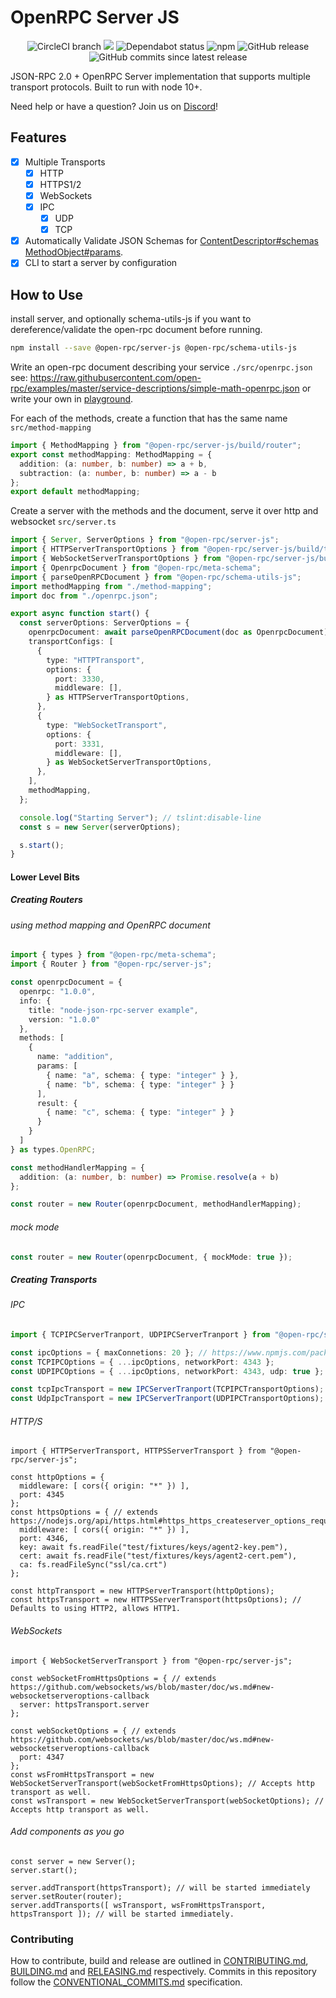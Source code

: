 # OpenRPC Server JS

<center>
  <span>
    <img alt="CircleCI branch" src="https://img.shields.io/circleci/project/github/open-rpc/server-js/master.svg">
    <img src="https://codecov.io/gh/open-rpc/server-js/branch/master/graph/badge.svg" />
    <img alt="Dependabot status" src="https://api.dependabot.com/badges/status?host=github&repo=open-rpc/server-js" />
    <img alt="npm" src="https://img.shields.io/npm/dt/@open-rpc/server-js.svg" />
    <img alt="GitHub release" src="https://img.shields.io/github/release/open-rpc/server-js.svg" />
    <img alt="GitHub commits since latest release" src="https://img.shields.io/github/commits-since/open-rpc/server-js/latest.svg" />
  </span>
</center>

JSON-RPC 2.0 + OpenRPC Server implementation that supports multiple transport protocols. Built to run with node 10+.

Need help or have a question? Join us on [Discord](https://discord.gg/gREUKuF)!

## Features

 - [x] Multiple Transports
   - [x] HTTP
   - [x] HTTPS1/2
   - [x] WebSockets
   - [x] IPC
     - [x] UDP
     - [x] TCP
 - [x] Automatically Validate JSON Schemas for [ContentDescriptor#schemas](https://spec.open-rpc.org/#content-descriptor-schema) [MethodObject#params](https://spec.open-rpc.org/#method-result).
 - [x] CLI to start a server by configuration

## How to Use

install server, and optionally schema-utils-js if you want to dereference/validate the open-rpc document before running.
```bash
npm install --save @open-rpc/server-js @open-rpc/schema-utils-js
```

Write an open-rpc document describing your service
`./src/openrpc.json`
see: https://raw.githubusercontent.com/open-rpc/examples/master/service-descriptions/simple-math-openrpc.json
or write your own in [playground](https://playground.open-rpc.org/).


For each of the methods, create a function that has the same name
`src/method-mapping`
```typescript
import { MethodMapping } from "@open-rpc/server-js/build/router";
export const methodMapping: MethodMapping = {
  addition: (a: number, b: number) => a + b,
  subtraction: (a: number, b: number) => a - b
};
export default methodMapping;
```

Create a server with the methods and the document, serve it over http and websocket
`src/server.ts`
```typescript
import { Server, ServerOptions } from "@open-rpc/server-js";
import { HTTPServerTransportOptions } from "@open-rpc/server-js/build/transports/http";
import { WebSocketServerTransportOptions } from "@open-rpc/server-js/build/transports/websocket";
import { OpenrpcDocument } from "@open-rpc/meta-schema";
import { parseOpenRPCDocument } from "@open-rpc/schema-utils-js";
import methodMapping from "./method-mapping";
import doc from "./openrpc.json";

export async function start() {
  const serverOptions: ServerOptions = {
    openrpcDocument: await parseOpenRPCDocument(doc as OpenrpcDocument),
    transportConfigs: [
      {
        type: "HTTPTransport",
        options: {
          port: 3330,
          middleware: [],
        } as HTTPServerTransportOptions,
      },
      {
        type: "WebSocketTransport",
        options: {
          port: 3331,
          middleware: [],
        } as WebSocketServerTransportOptions,
      },
    ],
    methodMapping,
  };

  console.log("Starting Server"); // tslint:disable-line
  const s = new Server(serverOptions);

  s.start();
}
```

#### Lower Level Bits

##### Creating Routers

###### using method mapping and OpenRPC document

```typescript
import { types } from "@open-rpc/meta-schema";
import { Router } from "@open-rpc/server-js";

const openrpcDocument = {
  openrpc: "1.0.0",
  info: {
    title: "node-json-rpc-server example",
    version: "1.0.0"
  },
  methods: [
    {
      name: "addition",
      params: [
        { name: "a", schema: { type: "integer" } },
        { name: "b", schema: { type: "integer" } }
      ],
      result: {
        { name: "c", schema: { type: "integer" } }
      }
    }
  ]
} as types.OpenRPC;

const methodHandlerMapping = {
  addition: (a: number, b: number) => Promise.resolve(a + b)
};

const router = new Router(openrpcDocument, methodHandlerMapping);
```

###### mock mode

```typescript
const router = new Router(openrpcDocument, { mockMode: true });
```

##### Creating Transports

###### IPC

```typescript
import { TCPIPCServerTranport, UDPIPCServerTranport } from "@open-rpc/server-js";

const ipcOptions = { maxConnetions: 20 }; // https://www.npmjs.com/package/node-ipc#ipc-config
const TCPIPCOptions = { ...ipcOptions, networkPort: 4343 };
const UDPIPCOptions = { ...ipcOptions, networkPort: 4343, udp: true };

const tcpIpcTransport = new IPCServerTranport(TCPIPCTransportOptions);
const UdpIpcTransport = new IPCServerTranport(UDPIPCTransportOptions);
```

###### HTTP/S

```
import { HTTPServerTransport, HTTPSServerTransport } from "@open-rpc/server-js";

const httpOptions = {
  middleware: [ cors({ origin: "*" }) ],
  port: 4345
};
const httpsOptions = { // extends https://nodejs.org/api/https.html#https_https_createserver_options_requestlistener
  middleware: [ cors({ origin: "*" }) ],
  port: 4346,
  key: await fs.readFile("test/fixtures/keys/agent2-key.pem"),
  cert: await fs.readFile("test/fixtures/keys/agent2-cert.pem"),
  ca: fs.readFileSync("ssl/ca.crt")
};

const httpTransport = new HTTPServerTransport(httpOptions);
const httpsTransport = new HTTPSServerTransport(httpsOptions); // Defaults to using HTTP2, allows HTTP1.
```

###### WebSockets

```
import { WebSocketServerTransport } from "@open-rpc/server-js";

const webSocketFromHttpsOptions = { // extends https://github.com/websockets/ws/blob/master/doc/ws.md#new-websocketserveroptions-callback
  server: httpsTransport.server
};

const webSocketOptions = { // extends https://github.com/websockets/ws/blob/master/doc/ws.md#new-websocketserveroptions-callback
  port: 4347
};
const wsFromHttpsTransport = new WebSocketServerTransport(webSocketFromHttpsOptions); // Accepts http transport as well.
const wsTransport = new WebSocketServerTransport(webSocketOptions); // Accepts http transport as well.
```

###### Add components as you go
```
const server = new Server();
server.start();

server.addTransport(httpsTransport); // will be started immediately
server.setRouter(router);
server.addTransports([ wsTransport, wsFromHttpsTransport, httpsTransport ]); // will be started immediately.
```

### Contributing

How to contribute, build and release are outlined in [CONTRIBUTING.md](CONTRIBUTING.md), [BUILDING.md](BUILDING.md) and [RELEASING.md](RELEASING.md) respectively. Commits in this repository follow the [CONVENTIONAL_COMMITS.md](CONVENTIONAL_COMMITS.md) specification.
